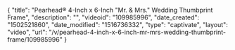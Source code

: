 {
    "title": "Pearhead&reg; 4-Inch x 6-Inch &quot;Mr. &amp; Mrs.&quot; Wedding Thumbprint Frame",
    "description": "",
    "videoid": "109985996",
    "date_created": "1502521860",
    "date_modified": "1516736332",
    "type": "captivate",
    "layout": "video",
    "url": "\/v\/pearhead-4-inch-x-6-inch-mr-mrs-wedding-thumbprint-frame\/109985996"
}